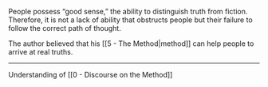 People possess “good sense,” the ability to distinguish truth from fiction. Therefore, it is not a lack of ability that obstructs people but their failure to follow the correct path of thought.

The author believed that his [[5 - The Method|method]] can help people to arrive at real truths.

---

Understanding of [[0 - Discourse on the Method]]
